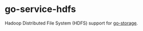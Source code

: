 # go-service-hdfs 

Hadoop Distributed File System (HDFS) support for [go-storage](https://github.com/aos-dev/go-storage).
